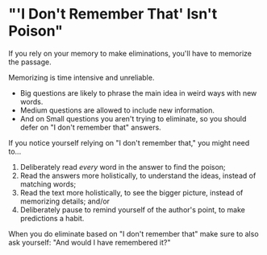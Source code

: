 # "'I Don't Remember That' Isn't Poison"

If you rely on your memory to make eliminations, you'll have to memorize the passage.

Memorizing is time intensive and unreliable.

- Big questions are likely to phrase the main idea in weird ways with new words. 
- Medium questions are allowed to include new information. 
- And on Small questions you aren't trying to eliminate, so you should defer on "I don't remember that" answers.

If you notice yourself relying on "I don't remember that," you might need to...

1. Deliberately read *every* word in the answer to find the poison;
1. Read the answers more holistically, to understand the ideas, instead of matching words;
1. Read the text more holistically, to see the bigger picture, instead of memorizing details; and/or
1. Deliberately pause to remind yourself of the author's point, to make predictions a habit.

When you do eliminate based on "I don't remember that" make sure to also ask yourself: "And would I have remembered it?"
